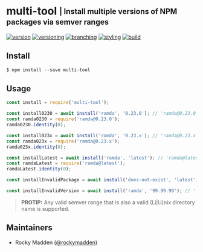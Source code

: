 # multi-tool <sub><sup>| Install multiple versions of NPM packages via semver ranges<sup></sub>
[![version](http://img.shields.io/badge/version-0.2.0-blue.svg)](https://www.npmjs.com/package/@cloudelements/multi-tool)
[![versioning](http://img.shields.io/badge/versioning-semver-blue.svg)](http://semver.org/)
[![branching](http://img.shields.io/badge/branching-github%20flow-blue.svg)](https://guides.github.com/introduction/flow/)
[![styling](http://img.shields.io/badge/code%20styling-XO-blue.svg)](https://github.com/sindresorhus/xo)
[![build](https://circleci.com/gh/cloud-elements/multi-tool.svg?style=shield)](https://circleci.com/gh/cloud-elements/multi-tool)

## Install
```javascript
$ npm install --save multi-tool
```

## Usage
```javascript
const install = require('multi-tool');

const install0230 = await install('ramda', '0.23.0'); // 'ramda@0.23.0'
const ramda0230 = require('ramda@0.23.0');
ramda0230.identity(0);

const install023x = await install('ramda', '0.23.x'); // 'ramda@0.23.x'
const ramda023x = require('ramda@0.23.x');
ramda023x.identity(0);

const installLatest = await install('ramda', 'latest'); // 'ramda@latest'
const ramdaLatest = require('ramda@latest');
ramdaLatest.identity(0);

const installInvalidPackage = await install('does-not-exist', 'latest'); // ''

const installInvalidVersion = await install('ramda', '99.99.99'); // ''
```
> __PROTIP:__ Any valid semver range that is also a valid (Li|U)nix directory name is supported.

## Maintainers
* Rocky Madden ([@rockymadden](https://github.com/rockymadden))
